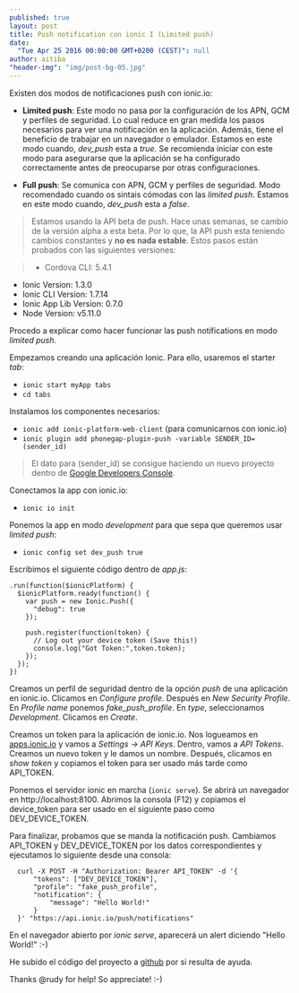```yaml
---
published: true
layout: post
title: Push notification con ionic I (Limited push)
date: 
  "Tue Apr 25 2016 00:00:00 GMT+0200 (CEST)": null
author: aitiba
"header-img": "img/post-bg-05.jpg"
---
```

Existen dos modos de notificaciones push con ionic.io:

- **Limited push**: Este modo no pasa por la configuración de los APN, GCM y perfiles de seguridad. Lo cual reduce en gran medida los pasos necesarios para ver una notificación en la aplicación. Además, tiene el beneficio de trabajar en un navegador o emulador. Estamos en este modo cuando, *dev_push* esta a *true*.
Se recomienda iniciar con este modo para asegurarse que la aplicación se ha configurado correctamente antes de preocuparse por otras configuraciones.

- **Full push**: Se comunica con APN, GCM y perfiles de seguridad. Modo recomendado cuando os sintais cómodas con las *limited push*. Estamos en este modo cuando, *dev_push* esta a *false*.


> Estamos usando la API beta de push. Hace unas semanas, se cambio de la versión alpha a esta beta. Por lo que, la API push esta teniendo cambios constantes y **no es nada estable**. Estos pasos están probados con las siguientes versiones:

>- Cordova CLI: 5.4.1
- Ionic Version: 1.3.0
- Ionic CLI Version: 1.7.14
- Ionic App Lib Version: 0.7.0
- Node Version: v5.11.0


Procedo a explicar como hacer funcionar las push notifications en modo *limited push*.

Empezamos creando una aplicación Ionic. Para ello, usaremos el starter *tab*:

- `ionic start myApp tabs`
- `cd tabs`

Instalamos los componentes necesarios:

- `ionic add ionic-platform-web-client` (para comunicarnos con ionic.io)
- `ionic plugin add phonegap-plugin-push -variable SENDER_ID=(sender_id)`

> El dato para (sender_id) se consigue haciendo un nuevo proyecto dentro de [Google Developers Console](https://cloud.google.com/console).

Conectamos la app con ionic.io:

- `ionic io init`

Ponemos la app en modo *development* para que sepa que queremos usar *limited push*:

- `ionic config set dev_push true`

Escribimos el siguiente código dentro de *app.js*:
  
    .run(function($ionicPlatform) {
      $ionicPlatform.ready(function() {
        var push = new Ionic.Push({
          "debug": true
        });

        push.register(function(token) {
          // Log out your device token (Save this!)
          console.log("Got Token:",token.token);
        });
      });
    })

Creamos un perfil de seguridad dentro de la opción *push* de una aplicación en ionic.io. Clicamos en *Configure profile*. Después en *New Security Profile*. En *Profile name* ponemos *fake_push_profile*. En *type*, seleccionamos *Development*. Clicamos en *Create*.

Creamos un token para la aplicación de ionic.io. Nos logueamos en [apps.ionic.io](http://apps.ionic.io) y vamos a *Settings -> API Keys*. Dentro, vamos a *API Tokens*. Creamos un nuevo token y le damos un nombre. Después, clicamos en *show token* y copiamos el token para ser usado más tarde como API_TOKEN.

Ponemos el servidor ionic en marcha (`ionic serve`). Se abrirá un navegador en http://localhost:8100. Abrimos la consola (F12) y copiamos el device_token para ser usado en el siguiente paso como DEV_DEVICE_TOKEN.

Para finalizar, probamos que se manda la notificación push. Cambiamos API_TOKEN y DEV_DEVICE_TOKEN por los datos correspondientes y ejecutamos lo siguiente desde una consola:

      curl -X POST -H "Authorization: Bearer API_TOKEN" -d '{
          "tokens": ["DEV_DEVICE_TOKEN"],
          "profile": "fake_push_profile",
          "notification": {
              "message": "Hello World!"
          }
      }' "https://api.ionic.io/push/notifications"

En el navegador abierto por *ionic serve*, aparecerá un alert diciendo "Hello World!" :-)

He subido el código del proyecto a [github](https://github.com/aitiba/ionicLimitedPush) por si resulta de ayuda.

Thanks @rudy for help! So appreciate! :-)
